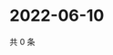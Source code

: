 # 2022-06-10

共 0 条

<!-- BEGIN WEIBO -->
<!-- 最后更新时间 Fri Jun 10 2022 20:27:13 GMT+0800 (China Standard Time) -->

<!-- END WEIBO -->
